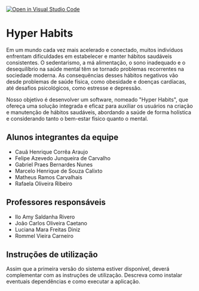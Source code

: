 [![Open in Visual Studio Code](https://classroom.github.com/assets/open-in-vscode-718a45dd9cf7e7f842a935f5ebbe5719a5e09af4491e668f4dbf3b35d5cca122.svg)](https://classroom.github.com/online_ide?assignment_repo_id=11900216&assignment_repo_type=AssignmentRepo)
# Hyper Habits

Em um mundo cada vez mais acelerado e conectado, muitos indivíduos enfrentam dificuldades em estabelecer e manter hábitos saudáveis consistentes. O sedentarismo, a má alimentação, o sono inadequado e o desequilíbrio na saúde mental têm se tornado problemas recorrentes na sociedade moderna. As consequências desses hábitos negativos vão desde problemas de saúde física, como obesidade e doenças cardíacas, até desafios psicológicos, como estresse e depressão. 

Nosso objetivo é desenvolver um software, nomeado "Hyper Habits", que ofereça uma solução integrada e eficaz para auxiliar os usuários na criação e manutenção de hábitos saudáveis, abordando a saúde de forma holística e considerando tanto o bem-estar físico quanto o mental. 

## Alunos integrantes da equipe

* Cauã Henrique Corrêa Araujo
* Felipe Azevedo Junqueira de Carvalho
* Gabriel Praes Bernardes Nunes
* Marcelo Henrique de Souza Calixto
* Matheus Ramos Carvalhais
* Rafaela Oliveira Ribeiro

## Professores responsáveis

* Ilo Amy Saldanha Rivero
* João Carlos Oliveira Caetano
* Luciana Mara Freitas Diniz
* Rommel Vieira Carneiro

## Instruções de utilização

Assim que a primeira versão do sistema estiver disponível, deverá complementar com as instruções de utilização. Descreva como instalar eventuais dependências e como executar a aplicação.
